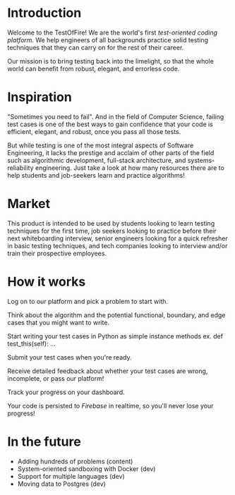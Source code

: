 # Introduction
Welcome to the TestOfFire! We are the world's first *test-oriented coding platform*. We help engineers of all backgrounds practice solid testing techniques that they can carry on for the rest of their career.

Our mission is to bring testing back into the limelight, so that the whole world can benefit from robust, elegant, and errorless code.



# Inspiration
"Sometimes you need to fail". And in the field of Computer Science, failing test cases is one of the best ways to gain confidence that your code is efficient, elegant, and robust, once you pass all those tests.

But while testing is one of the most integral aspects of Software Engineering, it lacks the prestige and acclaim of other parts of the field such as algorithmic development, full-stack architecture, and systems-reliability engineering. Just take a look at how many resources there are to help students and job-seekers learn and practice algorithms!

# Market
This product is intended to be used by students looking to learn testing techniques for the first time, job seekers looking to practice before their next whiteboarding interview, senior engineers looking for a quick refresher in basic testing techniques, and tech companies looking to interview and/or train their prospective employees.

# How it works
Log on to our platform and pick a problem to start with.

Think about the algorithm and the potential functional, boundary, and edge cases that you might want to write.

Start writing your test cases in Python as simple instance methods ex. def test_this(self): ...

Submit your test cases when you're ready.

Receive detailed feedback about whether your test cases are wrong, incomplete, or pass our platform!

Track your progress on your dashboard.

Your code is persisted to *Firebase* in realtime, so you'll never lose your progress!

# In the future
- Adding hundreds of problems (content)
- System-oriented sandboxing with Docker (dev)
- Support for multiple languages (dev)
- Moving data to Postgres (dev)